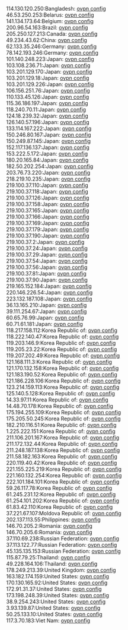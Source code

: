 114.130.120.250:Bangladesh: [ovpn config](vpn/114_130_120_250.ovpn)  
46.53.250.253:Belarus: [ovpn config](vpn/46_53_250_253.ovpn)  
141.134.173.64:Belgium: [ovpn config](vpn/141_134_173_64.ovpn)  
200.96.54.163:Brazil: [ovpn config](vpn/200_96_54_163.ovpn)  
205.250.127.213:Canada: [ovpn config](vpn/205_250_127_213.ovpn)  
49.234.43.62:China: [ovpn config](vpn/49_234_43_62.ovpn)  
62.133.35.246:Germany: [ovpn config](vpn/62_133_35_246.ovpn)  
78.142.193.246:Germany: [ovpn config](vpn/78_142_193_246.ovpn)  
101.140.248.223:Japan: [ovpn config](vpn/101_140_248_223.ovpn)  
103.108.236.71:Japan: [ovpn config](vpn/103_108_236_71.ovpn)  
103.201.129.170:Japan: [ovpn config](vpn/103_201_129_170.ovpn)  
103.201.129.18:Japan: [ovpn config](vpn/103_201_129_18.ovpn)  
103.201.129.226:Japan: [ovpn config](vpn/103_201_129_226.ovpn)  
106.156.251.76:Japan: [ovpn config](vpn/106_156_251_76.ovpn)  
110.133.45.126:Japan: [ovpn config](vpn/110_133_45_126.ovpn)  
115.36.186.197:Japan: [ovpn config](vpn/115_36_186_197.ovpn)  
118.240.70.11:Japan: [ovpn config](vpn/118_240_70_11.ovpn)  
124.18.239.32:Japan: [ovpn config](vpn/124_18_239_32.ovpn)  
126.140.57.196:Japan: [ovpn config](vpn/126_140_57_196.ovpn)  
133.114.167.222:Japan: [ovpn config](vpn/133_114_167_222.ovpn)  
150.246.80.167:Japan: [ovpn config](vpn/150_246_80_167.ovpn)  
150.249.87.145:Japan: [ovpn config](vpn/150_249_87_145.ovpn)  
152.117.136.137:Japan: [ovpn config](vpn/152_117_136_137.ovpn)  
153.222.5.172:Japan: [ovpn config](vpn/153_222_5_172.ovpn)  
180.20.165.84:Japan: [ovpn config](vpn/180_20_165_84.ovpn)  
182.50.202.254:Japan: [ovpn config](vpn/182_50_202_254.ovpn)  
203.76.73.220:Japan: [ovpn config](vpn/203_76_73_220.ovpn)  
218.219.10.235:Japan: [ovpn config](vpn/218_219_10_235.ovpn)  
219.100.37.110:Japan: [ovpn config](vpn/219_100_37_110.ovpn)  
219.100.37.118:Japan: [ovpn config](vpn/219_100_37_118.ovpn)  
219.100.37.126:Japan: [ovpn config](vpn/219_100_37_126.ovpn)  
219.100.37.158:Japan: [ovpn config](vpn/219_100_37_158.ovpn)  
219.100.37.165:Japan: [ovpn config](vpn/219_100_37_165.ovpn)  
219.100.37.166:Japan: [ovpn config](vpn/219_100_37_166.ovpn)  
219.100.37.169:Japan: [ovpn config](vpn/219_100_37_169.ovpn)  
219.100.37.179:Japan: [ovpn config](vpn/219_100_37_179.ovpn)  
219.100.37.190:Japan: [ovpn config](vpn/219_100_37_190.ovpn)  
219.100.37.2:Japan: [ovpn config](vpn/219_100_37_2.ovpn)  
219.100.37.24:Japan: [ovpn config](vpn/219_100_37_24.ovpn)  
219.100.37.29:Japan: [ovpn config](vpn/219_100_37_29.ovpn)  
219.100.37.54:Japan: [ovpn config](vpn/219_100_37_54.ovpn)  
219.100.37.56:Japan: [ovpn config](vpn/219_100_37_56.ovpn)  
219.100.37.81:Japan: [ovpn config](vpn/219_100_37_81.ovpn)  
219.100.37.90:Japan: [ovpn config](vpn/219_100_37_90.ovpn)  
219.165.152.184:Japan: [ovpn config](vpn/219_165_152_184.ovpn)  
220.146.226.54:Japan: [ovpn config](vpn/220_146_226_54.ovpn)  
223.132.187.108:Japan: [ovpn config](vpn/223_132_187_108.ovpn)  
36.13.165.210:Japan: [ovpn config](vpn/36_13_165_210.ovpn)  
39.111.254.67:Japan: [ovpn config](vpn/39_111_254_67.ovpn)  
60.65.76.99:Japan: [ovpn config](vpn/60_65_76_99.ovpn)  
60.71.61.181:Japan: [ovpn config](vpn/60_71_61_181.ovpn)  
118.217.158.112:Korea Republic of: [ovpn config](vpn/118_217_158_112.ovpn)  
118.222.140.47:Korea Republic of: [ovpn config](vpn/118_222_140_47.ovpn)  
119.203.146.9:Korea Republic of: [ovpn config](vpn/119_203_146_9.ovpn)  
119.205.23.22:Korea Republic of: [ovpn config](vpn/119_205_23_22.ovpn)  
119.207.202.49:Korea Republic of: [ovpn config](vpn/119_207_202_49.ovpn)  
121.168.111.3:Korea Republic of: [ovpn config](vpn/121_168_111_3.ovpn)  
121.170.132.158:Korea Republic of: [ovpn config](vpn/121_170_132_158.ovpn)  
121.183.190.52:Korea Republic of: [ovpn config](vpn/121_183_190_52.ovpn)  
121.186.228.106:Korea Republic of: [ovpn config](vpn/121_186_228_106.ovpn)  
123.214.159.113:Korea Republic of: [ovpn config](vpn/123_214_159_113.ovpn)  
125.140.5.128:Korea Republic of: [ovpn config](vpn/125_140_5_128.ovpn)  
14.33.97.11:Korea Republic of: [ovpn config](vpn/14_33_97_11.ovpn)  
14.48.70.178:Korea Republic of: [ovpn config](vpn/14_48_70_178.ovpn)  
175.194.255.109:Korea Republic of: [ovpn config](vpn/175_194_255_109.ovpn)  
175.205.50.245:Korea Republic of: [ovpn config](vpn/175_205_50_245.ovpn)  
182.210.116.51:Korea Republic of: [ovpn config](vpn/182_210_116_51.ovpn)  
1.225.222.151:Korea Republic of: [ovpn config](vpn/1_225_222_151.ovpn)  
211.106.201.167:Korea Republic of: [ovpn config](vpn/211_106_201_167.ovpn)  
211.172.132.44:Korea Republic of: [ovpn config](vpn/211_172_132_44.ovpn)  
211.248.187.138:Korea Republic of: [ovpn config](vpn/211_248_187_138.ovpn)  
211.58.182.163:Korea Republic of: [ovpn config](vpn/211_58_182_163.ovpn)  
220.119.40.42:Korea Republic of: [ovpn config](vpn/220_119_40_42.ovpn)  
221.155.225.219:Korea Republic of: [ovpn config](vpn/221_155_225_219.ovpn)  
221.160.132.254:Korea Republic of: [ovpn config](vpn/221_160_132_254.ovpn)  
222.101.184.101:Korea Republic of: [ovpn config](vpn/222_101_184_101.ovpn)  
59.26.117.78:Korea Republic of: [ovpn config](vpn/59_26_117_78.ovpn)  
61.245.231.12:Korea Republic of: [ovpn config](vpn/61_245_231_12.ovpn)  
61.254.101.202:Korea Republic of: [ovpn config](vpn/61_254_101_202.ovpn)  
61.83.42.110:Korea Republic of: [ovpn config](vpn/61_83_42_110.ovpn)  
37.221.67.107:Moldova Republic of: [ovpn config](vpn/37_221_67_107.ovpn)  
202.137.113.55:Philippines: [ovpn config](vpn/202_137_113_55.ovpn)  
146.70.205.2:Romania: [ovpn config](vpn/146_70_205_2.ovpn)  
146.70.205.6:Romania: [ovpn config](vpn/146_70_205_6.ovpn)  
37.110.69.238:Russian Federation: [ovpn config](vpn/37_110_69_238.ovpn)  
37.113.122.77:Russian Federation: [ovpn config](vpn/37_113_122_77.ovpn)  
45.135.135.153:Russian Federation: [ovpn config](vpn/45_135_135_153.ovpn)  
115.87.79.25:Thailand: [ovpn config](vpn/115_87_79_25.ovpn)  
49.228.164.106:Thailand: [ovpn config](vpn/49_228_164_106.ovpn)  
178.249.213.39:United Kingdom: [ovpn config](vpn/178_249_213_39.ovpn)  
163.182.174.159:United States: [ovpn config](vpn/163_182_174_159.ovpn)  
170.130.165.92:United States: [ovpn config](vpn/170_130_165_92.ovpn)  
172.91.31.37:United States: [ovpn config](vpn/172_91_31_37.ovpn)  
173.198.248.39:United States: [ovpn config](vpn/173_198_248_39.ovpn)  
38.9.254.243:United States: [ovpn config](vpn/38_9_254_243.ovpn)  
3.93.139.87:United States: [ovpn config](vpn/3_93_139_87.ovpn)  
50.25.133.10:United States: [ovpn config](vpn/50_25_133_10.ovpn)  
117.3.70.183:Viet Nam: [ovpn config](vpn/117_3_70_183.ovpn)  
